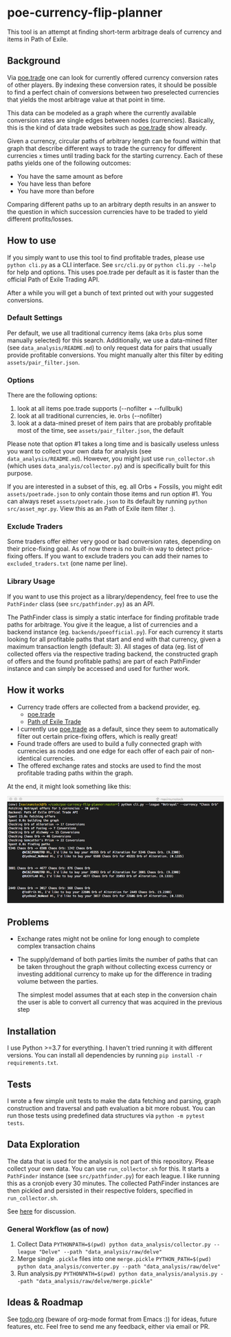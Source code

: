 # poe-currency-flip-planner

This tool is an attempt at finding short-term arbitrage deals of currency and items in Path of Exile.

## Background
Via [poe.trade](http://currency.poe.trade) one can look for currently offered currency
conversion rates of other players. By indexing these conversion rates, it should be
possible to find a perfect chain of conversions between two preselected currencies that
yields the most arbitrage value at that point in time.

This data can be modeled as a graph where the currently available conversion rates are
single edges between nodes (currencies). Basically, this is the kind of data trade websites
such as [poe.trade](http://currency.poe.trade) show already.

Given a currency, circular paths of arbitrary length can be found within that graph that
describe different ways to trade the currency for different currencies `x` times until
trading back for the starting currency. Each of these paths yields one of the following
outcomes:

* You have the same amount as before
* You have less than before
* You have more than before

Comparing different paths up to an arbitrary depth results in an answer to the question
in which succession currencies have to be traded to yield different profits/losses.

## How to use

If you simply want to use this tool to find profitable trades,
please use `python cli.py` as a CLI interface.
See `src/cli.py` or `python cli.py --help` for help and options.
This uses poe.trade per default as it is faster than the official Path of Exile Trading API.

After a while you will get a bunch of text printed out with your suggested conversions.

### Default Settings
Per default, we use all traditional currency items (aka `Orbs` plus some manually selected)
for this search.
Additionally, we use a data-mined filter (see `data_analysis/README.md`) to only
request data for pairs that usually provide profitable conversions.
You might manually alter this filter by editing `assets/pair_filter.json`.

### Options

There are the following options:

1. look at all items poe.trade supports (--nofilter + --fullbulk)
2. look at all traditional currencies, ie. `Orbs` (--nofilter)
3. look at a data-mined preset of item pairs that are probably profitable most of the time, see `assets/pair_filter.json`, the default

Please note that option #1 takes a long time and is basically useless unless
you want to collect your own data for analysis (see `data_analysis/README.md`).
However, you might just use `run_collector.sh` (which uses `data_analyis/collector.py`)
and is specifically built for this purpose.

If you are interested in a subset of this, eg. all Orbs + Fossils, you might edit
`assets/poetrade.json` to only contain those items and run option #1.
You can always reset `assets/poetrade.json` to its default by running `python src/asset_mgr.py`.
View this as an Path of Exile item filter :).

### Exclude Traders
Some traders offer either very good or bad conversion rates, depending on their
price-fixing goal.
As of now there is no built-in way to detect price-fixing offers.
If you want to exclude traders you can add their names to `excluded_traders.txt`
(one name per line).

### Library Usage

If you want to use this project as a library/dependency, feel free to use the
`PathFinder` class (see `src/pathfinder.py`) as an API.

The PathFinder class is simply a static interface for finding profitable trade
paths for arbitrage. You give it the league, a list of currencies and a backend
instance (eg. `backends/poeofficial.py`). For each
currency it starts looking for all profitable paths that start and end with that
currency, given a maximum transaction length (default: 3). All stages of data
(eg. list of collected offers via the respective trading backend, the constructed
graph of offers and the found profitable paths) are part of each PathFinder
instance and can simply be accessed and used for further work.

## How it works
* Currency trade offers are collected from a backend provider, eg.
  * [poe.trade](http://poe.trade)
  * [Path of Exile Trade](https://www.pathofexile.com/trade/exchange)
* I currently use [poe.trade](http://currency.poe.trade) as a
  default, since they seem to automatically filter out certain price-fixing offers, which
  is really great!
* Found trade offers are used to build a fully connected graph with currencies as nodes
  and one edge for each offer of each pair of non-identical currencies.
* The offered exchange rates and stocks are used to find the most profitable trading paths
  within the graph.

At the end, it might look something like this:

![](examples/result_screenshot.png)

## Problems
* Exchange rates might not be online for long enough to complete complex transaction chains
* The supply/demand of both parties limits the number of paths that can be taken throughout
  the graph without collecting excess currency or investing additional currency to make
  up for the difference in trading volume between the parties.

  The simplest model assumes that at each step in the conversion chain the user is able
  to convert all currency that was acquired in the previous step

## Installation
I use Python >=3.7 for everything. I haven't tried running it with different versions.
You can install all dependencies by running `pip install -r requirements.txt`.

## Tests
I wrote a few simple unit tests to make the data fetching and parsing, graph
construction and traversal and path evaluation a bit more robust. You can run
those tests using predefined data structures via `python -m pytest tests`.

## Data Exploration
The data that is used for the analysis is not part of this repository. Please
collect your own data. You can use `run_collector.sh` for this. It starts a
`PathFinder` instance (see `src/pathfinder.py`) for each league. I like running
this as a cronjob every 30 minutes. The collected PathFinder instances are then
pickled and persisted in their respective folders, specified in `run_collector.sh`.

See [here](data_analysis/README.md) for discussion.

### General Workflow (as of now)

1. Collect Data
  `PYTHONPATH=$(pwd) python data_analysis/collector.py --league "Delve" --path "data_analysis/raw/delve"`
2. Merge single `.pickle` files into one `merge.pickle`
  `PYTHON_PATH=$(pwd) python data_analysis/converter.py --path "data_analysis/raw/delve"`
3. Run analysis.py
  `PYTHONPATH=$(pwd) python data_analysis/analysis.py --path "data_analysis/raw/delve/merge.pickle"`

## Ideas & Roadmap
See [todo.org](todo.org) (beware of org-mode format from Emacs :)) for ideas, future features, etc. Feel free to send
me any feedback, either via email or PR.
